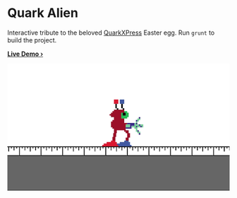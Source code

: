 Quark Alien 
====

Interactive tribute to the beloved [QuarkXPress](https://en.wikipedia.org/wiki/QuarkXPress) Easter egg. Run `grunt` to build the project.

[**Live Demo ›**](http://epassi.co/lab/quark)

![Demo](README/demo.gif)
